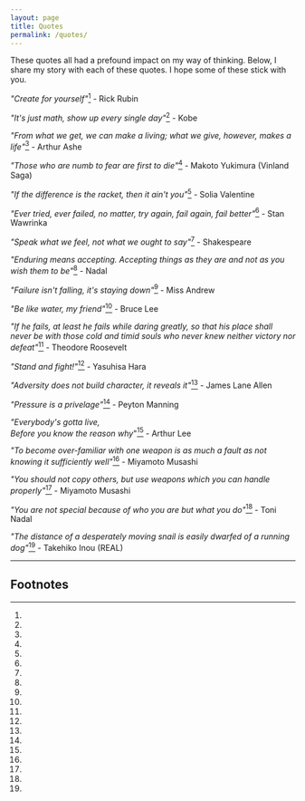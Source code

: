 ```yaml
---
layout: page
title: Quotes
permalink: /quotes/
---
```


These quotes all had a prefound impact on my way of thinking. Below, I share my story with each of these quotes. I hope some of these stick with you.

*"Create for yourself"*[^1] - Rick Rubin  
  
*"It's just math, show up every single day"*[^2] - Kobe  
  
*"From what we get, we can make a living; what we give, however, makes a life"*[^3] - Arthur Ashe

*"Those who are numb to fear are first to die"*[^4] - Makoto Yukimura (Vinland Saga)

*"If the difference is the racket, then it ain't you"*[^5] - Solia Valentine

*"Ever tried, ever failed, no matter, try again, fail again, fail better"*[^6] - Stan Wawrinka

*"Speak what we feel, not what we ought to say"*[^7] - Shakespeare

*"Enduring means accepting. Accepting things as they are and not as you wish them to be"*[^8] - Nadal

*"Failure isn't falling, it's staying down"*[^9] - Miss Andrew

*"Be like water, my friend"*[^10] - Bruce Lee

*"If he fails, at least he fails while daring greatly, so that his place shall never be with those cold and timid souls who never knew neither victory nor defeat"*[^11] - Theodore Roosevelt

*"Stand and fight!"*[^12] - Yasuhisa Hara

*"Adversity does not build character, it reveals it"*[^13] - James Lane Allen

*"Pressure is a privelage"*[^14] - Peyton Manning

*"Everybody's gotta live,  
Before you know the reason why*"[^15] - Arthur Lee

*"To become over-familiar with one weapon is as much a fault as not knowing it sufficiently well"*[^16] - Miyamoto Musashi

*"You should not copy others, but use weapons which you can handle properly"*[^17] - Miyamoto Musashi

*"You are not special because of who you are but what you do"*[^18] - Toni Nadal

*"The distance of a desperately moving snail is easily dwarfed of a running dog"*[^19] - Takehiko Inou (REAL)

<hr/>

## Footnotes
[^1]:

[^2]:

[^3]:

[^4]:

[^5]:

[^6]:

[^7]:

[^8]:

[^9]:

[^10]:

[^11]:

[^12]:

[^13]:

[^14]:

[^15]:

[^16]:

[^17]:

[^18]:

[^19]:




